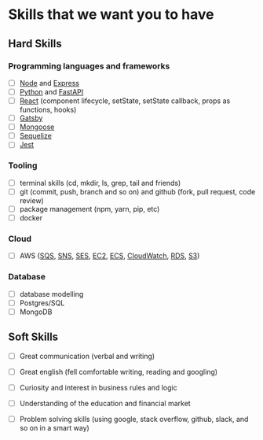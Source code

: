 # Skills that we want you to have

## Hard Skills

### Programming languages and frameworks
- [ ] [Node](https://nodejs.org/en/) and [Express](https://expressjs.com/)
- [ ] [Python](https://www.python.org/) and [FastAPI](https://fastapi.tiangolo.com/)
- [ ] [React](https://reactjs.org/) (component lifecycle, setState, setState callback, props as functions, hooks)
- [ ] [Gatsby](https://www.gatsbyjs.com/)
- [ ] [Mongoose](https://mongoosejs.com/)
- [ ] [Sequelize](https://sequelize.org/v5/)
- [ ] [Jest](https://jestjs.io/)

### Tooling
- [ ] terminal skills (cd, mkdir, ls, grep, tail and friends)
- [ ] git (commit, push, branch and so on) and github (fork, pull request, code review)
- [ ] package management (npm, yarn, pip, etc)
- [ ] docker

### Cloud
- [ ] AWS ([SQS](https://aws.amazon.com/sqs/), [SNS](https://aws.amazon.com/sns/), [SES](https://aws.amazon.com/ses/), [EC2](https://aws.amazon.com/ec2/), [ECS](https://aws.amazon.com/ecs/), [CloudWatch](https://aws.amazon.com/cloudwatch/), [RDS](https://aws.amazon.com/rds/), [S3](https://aws.amazon.com/s3/))

### Database
- [ ] database modelling
- [ ] Postgres/SQL
- [ ] MongoDB

## Soft Skills
- [ ] Great communication (verbal and writing)
- [ ] Great english (fell comfortable writing, reading and googling)
- [ ] Curiosity and interest in business rules and logic
- [ ] Understanding of the education and financial market
- [ ] Problem solving skills (using google, stack overflow, github, slack, and so on in a smart way)

